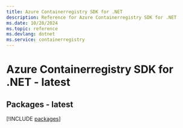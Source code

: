 ```yaml
---
title: Azure Containerregistry SDK for .NET
description: Reference for Azure Containerregistry SDK for .NET
ms.date: 10/28/2024
ms.topic: reference
ms.devlang: dotnet
ms.service: containerregistry
---
```

# Azure Containerregistry SDK for .NET - latest
## Packages - latest
[!INCLUDE [packages](containerregistry-index.md)]
